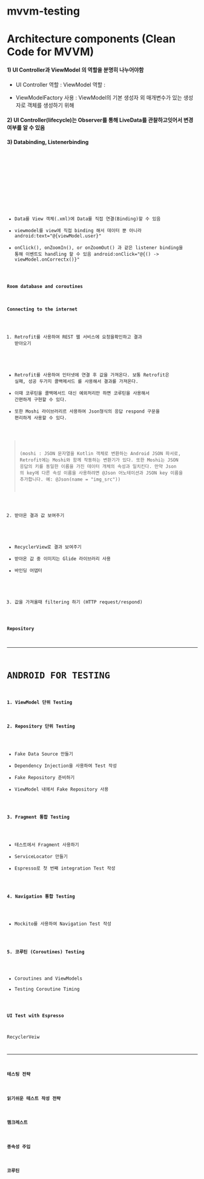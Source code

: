 # mvvm-testing



# Architecture components (Clean Code for MVVM)

#### 1) UI Controller과 ViewModel 의 역할을 분명히 나누어야함
- UI Controller 역할 : 
  ViewModel 역할 : 

- ViewModelFactory 사용 : ViewModel의 기본 생성자 외 매개변수가 있는 생성자로 객체를 생성하기 위해

#### 2) UI Controller(lifecycle)는 Observer를 통해 LiveData를 관찰하고잇어서 변경여부를 알 수 있음


#### 3) Databinding, Listenerbinding
<pre>
<code>
  <layout ...>
   <data>
       <variable
           name="miewModel"
           type="com.jslee.retrofittesting.quiz.QuizViewModel"/>
   </data>
   <androidx.constraintlayout..
 </code>
 </pre>
- Data를 View 객체(.xml)에 Data를 직접 연결(Binding)할 수 있음 
- viewmodel를 view에 직접 binding 해서 데이터 뿐 아니라 
     android:text="@{viewModel.user}"
- onClick(), onZoomIn(), or onZoomOut() 과 같은 listener binding을 통해 이벤트도 handling 할 수 있음 
  android:onClick="@{() -> viewModel.onCorrectx()}"



####  Room database and coroutines


####  Connecting to the internet
1. Retrofit를 사용하여  REST 웹 서비스에 요청을확인하고 결과 받아오기
- Retrofit를 사용하여 인터넷에 연결 후 값을 가져온다. 보통 Retrofit은 실패, 성공 두가지 콜백메서드 를 사용해서 결과를 가져온다. 
- 이때 코루틴을 콜백메서드 대신 예외처리만 하면 코루틴을 사용해서 간편하게 구현할 수 있다. 
- 또한 Moshi 라이브러리르 사용하여 Json형식의 응답 respond 구문을 편리하게 사용할 수 있다. 
 > (moshi : JSON 문자열을 Kotlin 객체로 변환하는 Android JSON 파서로, Retrofit에는 Moshi와 함께 작동하는 변환기가 있다. 
   또한 Moshi는 JSON 응답의 키를 동일한 이름을 가진 데이터 개체의 속성과 일치킨다.
   만약 Json 의 key에 다른 속성 이름을 사용하려면 @Json 어노테이션과 JSON key 이름을 추가합니다. 예: @Json(name = "img_src"))
2. 받아온 결과 값 보여주기
- RecyclerView로 결과 보여주기
- 받아온 값 중 이미지는 Glide 라이브러리 사용
- 바인딩 어뎁터 


3. 값을 가져올때 filtering 하기 (HTTP request/respond)


####  Repository


--------------------------------------------------------------------------------------------------------
# ANDROID FOR TESTING

#### 1. ViewModel 단위 Testing


#### 2. Repository 단위 Testing
- Fake Data Source 만들기
- Dependency Injection을 사용하여 Test 작성
- Fake Repository 준비하기
- ViewModel 내에서 Fake Repository 사용


#### 3. Fragment 통합 Testing
- 테스트에서 Fragment 사용하기
- ServiceLocator 만들기
- Espresso로 첫 번째 integration Test 작성


####  4. Navigation 통합 Testing
- Mockito를 사용하여 Navigation Test 작성


#### 5. 코루틴 (Coroutines) Testing
- Coroutines and ViewModels
- Testing Coroutine Timing


#### UI Test with Espresso
RecyclerVeiw

----------------------------------------------------------------------------------------------------------

#### 테스팅 전략


#### 읽기쉬운 테스트 작성 전략


#### 햄크레스트


#### 종속성 주입


#### 코루틴










